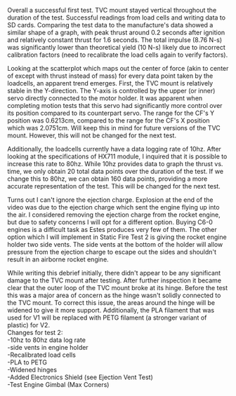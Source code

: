 Overall a successful first test. TVC mount stayed vertical throughout the duration of the test. Successful readings from load cells and writing data to SD cards. Comparing the test data to the manufacture's data showed a similar shape of a graph, with peak thrust around 0.2 seconds after ignition and relatively constant thrust for 1.6 seconds. The total impulse (8.76 N-s) was significantly lower than theoretical yield (10 N-s) likely due to incorrect calibration factors (need to recalibrate the load cells again to verify factors).

Looking at the scatterplot which maps out the center of force (akin to center of except with thrust instead of mass) for every data point taken by the loadcells, an apparent trend emerges. First, the TVC mount is relatively stable in the Y-direction. The Y-axis is controlled by the upper (or inner) servo directly connected to the motor holder. It was apparent when completing motion tests that this servo had significantly more control over its position compared to its counterpart servo. The range for the CF's Y position was 0.6213cm, compared to the range for the CF's X position which was 2.0751cm. Will keep this in mind for future versions of the TVC mount. However, this will not be changed for the next test.  

Additionally, the loadcells currently have a data logging rate of 10hz. After looking at the specifications of HX711 module, I inquired that it is possible to increase this rate to 80hz. While 10hz provides data to graph the thrust vs. time, we only obtain 20 total data points over the duration of the test. If we change this to 80hz, we can obtain 160 data points, providing a more accurate representation of the test. This will be changed for the next test. 

Turns out I can't ignore the ejection charge. Explosion at the end of the video was due to the ejection charge which sent the engine flying up into the air. I considered removing the ejection charge from the rocket engine, but due to safety concerns I will opt for a different option. Buying C6-0 engines is a difficult task as Estes produces very few of them. The other option which I will implement in Static Fire Test 2 is giving the rocket engine holder two side vents. The side vents at the bottom of the holder will allow pressure from the ejection charge to escape out the sides and shouldn't result in an airborne rocket engine. 

While writing this debrief initially, there didn't appear to be any significant damage to the TVC mount after testing. After further inspection it became clear that the outer loop of the TVC mount broke at its hinge. Before the test this was a major area of concern as the hinge wasn't solidly connected to the TVC mount. To correct this issue, the areas around the hinge will be widened to give it more support. Additionally, the PLA filament that was used for V1 will be replaced with PETG filament (a stronger variant of plastic) for V2.
<br>
Changes for test 2:<br>
-10hz to 80hz data log rate <br>
-side vents in engine holder<br>
-Recalibrated load cells<br>
-PLA to PETG<br>
-Widened hinges<br>
-Added Electronics Shield (see Ejection Vent Test)<br>
-Test Engine Gimbal (Max Corners)<br>
